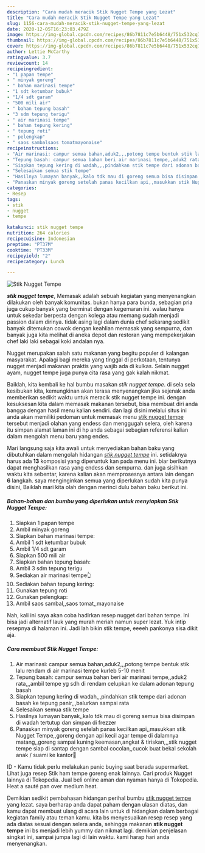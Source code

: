 ```yaml
---
description: "Cara mudah meracik Stik Nugget Tempe yang Lezat"
title: "Cara mudah meracik Stik Nugget Tempe yang Lezat"
slug: 1156-cara-mudah-meracik-stik-nugget-tempe-yang-lezat
date: 2020-12-05T16:23:03.479Z
image: https://img-global.cpcdn.com/recipes/86b7811c7e5b6448/751x532cq70/stik-nugget-tempe-foto-resep-utama.jpg
thumbnail: https://img-global.cpcdn.com/recipes/86b7811c7e5b6448/751x532cq70/stik-nugget-tempe-foto-resep-utama.jpg
cover: https://img-global.cpcdn.com/recipes/86b7811c7e5b6448/751x532cq70/stik-nugget-tempe-foto-resep-utama.jpg
author: Lettie McCarthy
ratingvalue: 3.7
reviewcount: 14
recipeingredient:
- "1 papan tempe"
- " minyak goreng"
- " bahan marinasi tempe"
- "1 sdt ketumbar bubuk"
- "1/4 sdt garam"
- "500 mili air"
- " bahan tepung basah"
- "3 sdm tepung terigu"
- " air marinasi tempe"
- " bahan tepung kering"
- " tepung roti"
- " pelengkap"
- " saos sambalsaos tomatmayonaise"
recipeinstructions:
- "Air marinasi: campur semua bahan,aduk2,,,potong tempe bentuk stik lalu rendam di air marinasi tempe kurleb 5-10 menit"
- "Tepung basah: campur semua bahan beri air marinasi tempe,,aduk2 rata,,,ambil tempe yg sdh di rendam celupkan ke dalam adonan tepung basah"
- "Siapkan tepung kering di wadah,,,pindahkan stik tempe dari adonan basah ke tepung panir,,,balurkan sampai rata"
- "Selesaikan semua stik tempe"
- "Hasilnya lumayan banyak,,kalo tdk mau di goreng semua bisa disimpan di wadah tertutup dan simpan di frezzer"
- "Panaskan minyak goreng setelah panas kecilkan api,,masukkan stik Nugget Tempe,,goreng dengan api kecil agar tempe di dalamnya matang,,goreng sampai kuning keemasan,angkat &amp; tiriskan,,,stik nugget tempe siap di santap dengan sambal cocolan,,cucok buat bekal sekolah anak / suami ke kantor🤗"
categories:
- Resep
tags:
- stik
- nugget
- tempe

katakunci: stik nugget tempe 
nutrition: 264 calories
recipecuisine: Indonesian
preptime: "PT37M"
cooktime: "PT33M"
recipeyield: "2"
recipecategory: Lunch

---
```



![Stik Nugget Tempe](https://img-global.cpcdn.com/recipes/86b7811c7e5b6448/751x532cq70/stik-nugget-tempe-foto-resep-utama.jpg)

<b><i>stik nugget tempe</i></b>, Memasak adalah sebuah kegiatan yang menyenangkan dilakukan oleh banyak komunitas. bukan hanya para bunda, sebagian pria juga cukup banyak yang berminat dengan kegemaran ini. walau hanya untuk sekedar berpesta dengan kolega atau memang sudah menjadi passion dalam dirinya. tidak asing lagi dalam dunia chef sekarang sedikit banyak ditemukan cowok dengan keahlian memasak yang sempurna, dan banyak juga kita melihat di aneka depot dan restoran yang mempekerjakan chef laki laki sebagai koki andalan nya.

Nugget merupakan salah satu makanan yang begitu populer di kalangan masyarakat. Apalagi bagi mereka yang tinggal di perkotaan, tentunya nugget menjadi makanan praktis yang wajib ada di kulkas. Selain nugget ayam, nugget tempe juga punya cita rasa yang gak kalah nikmat.

Baiklah, kita kembali ke hal bumbu masakan <i>stik nugget tempe</i>. di sela sela kesibukan kita, kemungkinan akan terasa menyenangkan jika sejenak anda memberikan sedikit waktu untuk meracik stik nugget tempe ini. dengan kesuksesan kita dalam memasak makanan tersebut, bisa membuat diri anda bangga dengan hasil menu kalian sendiri. dan lagi disini melalui situs ini anda akan memiliki pedoman untuk memasak menu <u>stik nugget tempe</u> tersebut menjadi olahan yang endess dan menggugah selera, oleh karena itu simpan alamat laman ini di hp anda sebagai sebagian referensi kalian dalam mengolah menu baru yang endes.


Mari langsung saja kita awali untuk menyediakan bahan baku yang dibutuhkan dalam mengolah hidangan <u><i>stik nugget tempe</i></u> ini. setidaknya harus ada <b>13</b> komposisi yang diperuntuk kan pada menu ini. biar berikutnya dapat menghasilkan rasa yang endess dan sempurna. dan juga sisihkan waktu kita sebentar, karena kalian akan memprosesnya antara lain dengan <b>6</b> langkah. saya menginginkan semua yang diperlukan sudah kita punya disini, Baiklah mari kita olah dengan merinci dulu bahan baku berikut ini.

<!--inarticleads1-->

##### Bahan-bahan dan bumbu yang diperlukan untuk menyiapkan Stik Nugget Tempe:

1. Siapkan 1 papan tempe
1. Ambil  minyak goreng
1. Siapkan  bahan marinasi tempe:
1. Ambil 1 sdt ketumbar bubuk
1. Ambil 1/4 sdt garam
1. Siapkan 500 mili air
1. Siapkan  bahan tepung basah:
1. Ambil 3 sdm tepung terigu
1. Sediakan  air marinasi tempe👆
1. Sediakan  bahan tepung kering:
1. Gunakan  tepung roti
1. Gunakan  pelengkap:
1. Ambil  saos sambal,,saos tomat,,mayonaise


Nah, kali ini saya akan coba hadirkan resep nugget dari bahan tempe. Ini bisa jadi alternatif lauk yang murah meriah namun super lezat. Yuk intip resepnya di halaman ini. Jadi lah bikin stik tempe, eeeeh pankonya sisa dikit aja. 

<!--inarticleads2-->

##### Cara membuat Stik Nugget Tempe:

1. Air marinasi: campur semua bahan,aduk2,,,potong tempe bentuk stik lalu rendam di air marinasi tempe kurleb 5-10 menit
1. Tepung basah: campur semua bahan beri air marinasi tempe,,aduk2 rata,,,ambil tempe yg sdh di rendam celupkan ke dalam adonan tepung basah
1. Siapkan tepung kering di wadah,,,pindahkan stik tempe dari adonan basah ke tepung panir,,,balurkan sampai rata
1. Selesaikan semua stik tempe
1. Hasilnya lumayan banyak,,kalo tdk mau di goreng semua bisa disimpan di wadah tertutup dan simpan di frezzer
1. Panaskan minyak goreng setelah panas kecilkan api,,masukkan stik Nugget Tempe,,goreng dengan api kecil agar tempe di dalamnya matang,,goreng sampai kuning keemasan,angkat &amp; tiriskan,,,stik nugget tempe siap di santap dengan sambal cocolan,,cucok buat bekal sekolah anak / suami ke kantor🤗


ID - Kamu tidak perlu melakukan panic buying saat berada supermarket. Lihat juga resep Stik ham tempe goreng enak lainnya. Cari produk Nugget lainnya di Tokopedia. Jual beli online aman dan nyaman hanya di Tokopedia. Heat a sauté pan over medium heat. 

Demikian sedikit pembahasan hidangan perihal bumbu <u>stik nugget tempe</u> yang lezat. saya berharap anda dapat paham dengan ulasan diatas, dan kamu dapat membuat ulang di acara lain untuk di hidangkan dalam berbagai kegiatan family atau teman kamu. kita bs menyesuaikan resep resep yang ada diatas sesuai dengan selera anda, sehingga makanan <b>stik nugget tempe</b> ini bs menjadi lebih yummy dan nikmat lagi. demikian penjelasan singkat ini, sampai jumpa lagi di lain waktu. kami harap hari anda menyenangkan.
